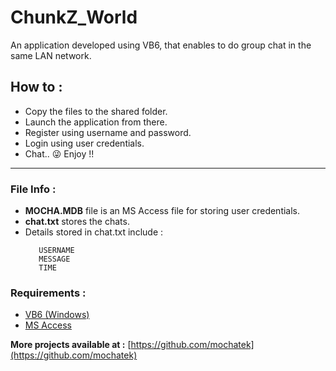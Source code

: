 # ChunkZ_World
An application developed using VB6,  that enables to do group chat in the same LAN network.

## How to :
- Copy the files to the shared folder.
- Launch the application from there.
- Register using username and password.
- Login using user credentials.
- Chat.. :stuck_out_tongue_winking_eye: Enjoy !!

---

### File Info :
- **MOCHA.MDB** file is an MS Access file for storing user credentials.
- **chat.txt** stores the chats.
- Details stored in chat.txt include : 
  ```
     USERNAME
     MESSAGE
     TIME
    ```

### Requirements :
  - [VB6 (Windows)](https://www.microsoft.com/en-us/download/details.aspx?id=5721)  
  - [MS Access](https://microsoft-access-2010.en.softonic.com/)

**More projects available at :** [https://github.com/mochatek](https://github.com/mochatek)


  


